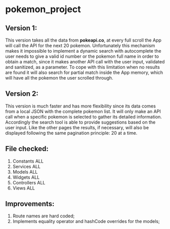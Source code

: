 # pokemon_project

## Version 1:
This version takes all the data from **pokeapi.co**, at every full scroll the App will call the API 
for the next 20 pokemon.
Unfortunately this mechanism makes it impossible to implement a dynamic search with autocomplete
the user needs to give a valid id number or the pokemon full name in order to obtain a match,
since it makes another API call with the user input, validated and sanitized, as a parameter.
To cope with this limitation when no results are found it will also search for partial match inside the App memory,
which will have all the pokemon the user scrolled through.

## Version 2:
This version is much faster and has more flexibility since its data comes from a local JSON with the complete
pokemon list. It will only make an API call when a specific pokemon is selected to gather its detailed information.
Accordingly the search tool is able to provide suggestions based on the user input.
Like the other pages the results, if necessary, will also be displayed following the same pagination principle: 
20 at a time.

## File checked:
1. Constants ALL
2. Services ALL
3. Models ALL
4. Widgets ALL
5. Controllers ALL
6. Views ALL

## Improvements:
1. Route names are hard coded;
2. Implements equality operator and hashCode overrides for the models;


